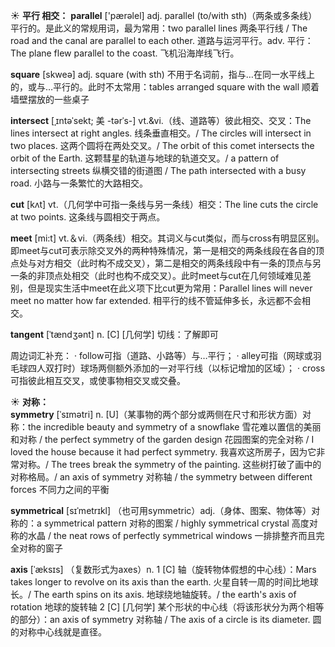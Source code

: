 ☀ <span class="category">**平行 相交：**</span>
<span class="vocabulary">**parallel**</span> ['pærəlel] 
<span class="definition">adj. parallel (to/with sth)（两条或多条线）平行的。是此义的常规用词，最为常用：</span>two parallel lines 两条平行线 / The road and the canal are parallel to each other. 道路与运河平行。<span class="definition">adv. 平行：</span>The plane flew parallel to the coast. 飞机沿海岸线飞行。

<span class="vocabulary">**square**</span> [skweə] 
<span class="definition">adj. square (with sth) 不用于名词前，指与…在同一水平线上的，或与…平行的。此时不太常用：</span>tables arranged square with the wall 顺着墙壁摆放的一些桌子
           
<span class="vocabulary">**intersect**</span> [ˌɪntəˈsekt; 美 -tərˈs-]
<span class="definition">vt.&vi.（线、道路等）彼此相交、交叉：</span>The lines intersect at right angles. 线条垂直相交。/ The circles will intersect in two places. 这两个圆将在两处交叉。/ The orbit of this comet intersects the orbit of the Earth. 这颗彗星的轨道与地球的轨道交叉。/ a pattern of intersecting streets 纵横交错的街道图 / The path intersected with a busy road. 小路与一条繁忙的大路相交。

<span class="vocabulary">**cut**</span> [kʌt] 
<span class="definition">vt.（几何学中可指一条线与另一条线）相交：</span>The line cuts the circle at two points. 这条线与圆相交于两点。

<span class="vocabulary">**meet**</span> [mi:t] 
<span class="definition">vt.＆vi.（两条线）相交。其词义与cut类似，而与cross有明显区别。即meet与cut可表示除交叉外的两种特殊情况，第一是相交的两条线段在各自的顶点处与对方相交（此时构不成交叉），第二是相交的两条线段中有一条的顶点与另一条的非顶点处相交（此时也构不成交叉）。此时meet与cut在几何领域难见差别，但是现实生活中meet在此义项下比cut更为常用：</span>Parallel lines will never meet no matter how far extended. 相平行的线不管延伸多长，永远都不会相交。
           
<span class="vocabulary">**tangent**</span> [ˈtændʒənt]
<span class="definition">n. [C] [几何学] 切线：</span>了解即可
          
周边词汇补充：
· follow可指（道路、小路等）与…平行；
· alley可指（网球或羽毛球四人双打时）球场两侧额外添加的一对平行线（以标记增加的区域）；
· cross可指彼此相互交叉，或使事物相交叉或交叠。

☀ <span class="category">**对称：**</span>         
<span class="vocabulary">**symmetry**</span> [ˈsɪmətri]
<span class="definition">n. [U]（某事物的两个部分或两侧在尺寸和形状方面）对称：</span>the incredible beauty and symmetry of a snowflake 雪花难以置信的美丽和对称 / the perfect symmetry of the garden design 花园图案的完全对称 / I loved the house because it had perfect symmetry. 我喜欢这所房子，因为它非常对称。/ The trees break the symmetry of the painting. 这些树打破了画中的对称格局。/ an axis of symmetry 对称轴 / the symmetry between different forces 不同力之间的平衡
          
<span class="vocabulary">**symmetrical**</span> [sɪˈmetrɪkl]
（也可用symmetric）<span class="definition">adj.（身体、图案、物体等）对称的：</span>a symmetrical pattern 对称的图案 / highly symmetrical crystal 高度对称的水晶 / the neat rows of perfectly symmetrical windows 一排排整齐而且完全对称的窗子

<span class="vocabulary">**axis**</span> [ˈæksɪs]
（复数形式为axes）<span class="definition">n. 1 [C] 轴（旋转物体假想的中心线）：</span>Mars takes longer to revolve on its axis than the earth. 火星自转一周的时间比地球长。/ The earth spins on its axis. 地球绕地轴旋转。/ the earth's axis of rotation 地球的旋转轴 <span class="definition">2 [C] [几何学] 某个形状的中心线（将该形状分为两个相等的部分）：</span>an axis of symmetry 对称轴 / The axis of a circle is its diameter. 圆的对称中心线就是直径。



